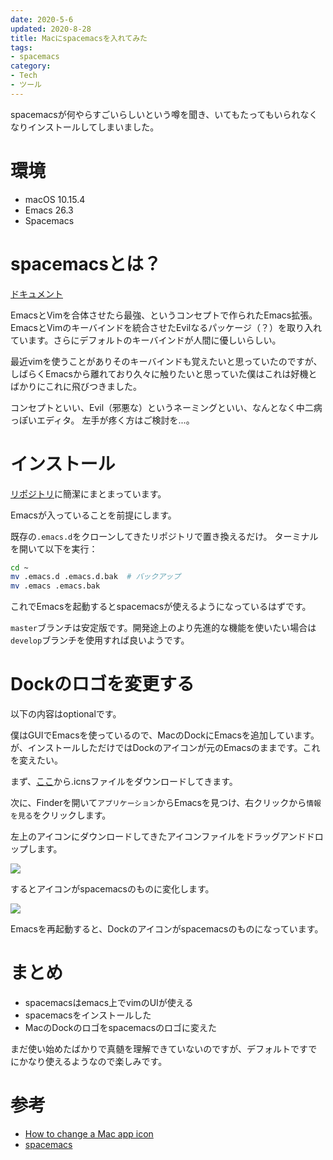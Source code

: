 ```yaml
---
date: 2020-5-6
updated: 2020-8-28
title: Macにspacemacsを入れてみた
tags:
- spacemacs
category:
- Tech
- ツール
---
```


spacemacsが何やらすごいらしいという噂を聞き、いてもたってもいられなくなりインストールしてしまいました。

<!-- more -->

# 環境

- macOS 10.15.4
- Emacs 26.3
- Spacemacs

# spacemacsとは？

[ドキュメント](https://www.spacemacs.org/doc/DOCUMENTATION)

EmacsとVimを合体させたら最強、というコンセプトで作られたEmacs拡張。EmacsとVimのキーバインドを統合させたEvilなるパッケージ（？）を取り入れています。さらにデフォルトのキーバインドが人間に優しいらしい。

最近vimを使うことがありそのキーバインドも覚えたいと思っていたのですが、しばらくEmacsから離れており久々に触りたいと思っていた僕はこれは好機とばかりにこれに飛びつきました。

コンセプトといい、Evil（邪悪な）というネーミングといい、なんとなく中二病っぽいエディタ。
左手が疼く方はご検討を...。


# インストール

[リポジトリ](https://github.com/syl20bnr/spacemacs#documentation)に簡潔にまとまっています。

Emacsが入っていることを前提にします。

既存の`.emacs.d`をクローンしてきたリポジトリで置き換えるだけ。
ターミナルを開いて以下を実行：
```bash
cd ~
mv .emacs.d .emacs.d.bak  # バックアップ
mv .emacs .emacs.bak
```

これでEmacsを起動するとspacemacsが使えるようになっているはずです。

`master`ブランチは安定版です。開発途上のより先進的な機能を使いたい場合は`develop`ブランチを使用すれば良いようです。

# Dockのロゴを変更する

以下の内容はoptionalです。

僕はGUIでEmacsを使っているので、MacのDockにEmacsを追加しています。が、インストールしただけではDockのアイコンが元のEmacsのままです。これを変えたい。 

まず、[ここ](https://github.com/nashamri/spacemacs-logo)から.icnsファイルをダウンロードしてきます。

次に、Finderを開いて`アプリケーション`からEmacsを見つけ、右クリックから`情報を見る`をクリックします。

左上のアイコンにダウンロードしてきたアイコンファイルをドラッグアンドドロップします。

![](https://drive.google.com/uc?export=view&id=17DHBb36EDhNrGUbCqHHE0Z1wyDtuNJI0)

するとアイコンがspacemacsのものに変化します。

![](https://drive.google.com/uc?export=view&id=1b_u7bYXEtXFhQuMa3x5yodNW_YqbUjQD)

Emacsを再起動すると、Dockのアイコンがspacemacsのものになっています。

# まとめ

- spacemacsはemacs上でvimのUIが使える
- spacemacsをインストールした
- MacのDockのロゴをspacemacsのロゴに変えた

まだ使い始めたばかりで真髄を理解できていないのですが、デフォルトですでにかなり使えるようなので楽しみです。

# 参考

- [How to change a Mac app icon](https://www.idownloadblog.com/2014/07/16/how-to-change-app-icon-mac/)
- [spacemacs](https://github.com/syl20bnr/spacemacs#license)
